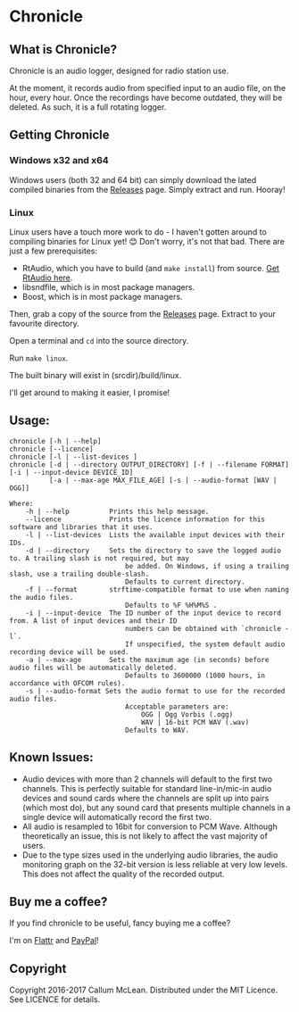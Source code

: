 # Chronicle

## What is Chronicle?

Chronicle is an audio logger, designed for radio station use.

At the moment, it records audio from specified input to an audio file, on the hour, every hour. Once the recordings have become outdated, they will be deleted. As such, it is a full rotating logger.

## Getting Chronicle
### Windows x32 and x64
Windows users (both 32 and 64 bit) can simply download the lated compiled binaries from the [Releases](https://github.com/calmcl1/chronicle/releases) page. Simply extract and run. Hooray!

### Linux
Linux users have a touch more work to do - I haven't gotten around to compiling binaries for Linux yet! :blush:
Don't worry, it's not that bad. There are just a few prerequisites:
* RtAudio, which you have to build (and `make install`) from source. [Get RtAudio here](https://www.music.mcgill.ca/~gary/rtaudio/index.html).
* libsndfile, which is in most package managers.
* Boost, which is in most package managers.

Then, grab a copy of the source from the [Releases](https://github.com/calmcl1/chronicle/releases) page. Extract to your favourite directory.

Open a terminal and `cd` into the source directory.

Run `make linux`.

The built binary will exist in (srcdir)/build/linux.

I'll get around to making it easier, I promise!


## Usage:

```
chronicle [-h | --help]
chronicle [--licence]
chronicle [-l | --list-devices ]
chronicle [-d | --directory OUTPUT_DIRECTORY] [-f | --filename FORMAT] [-i | --input-device DEVICE_ID] 
          [-a | --max-age MAX_FILE_AGE] [-s | --audio-format [WAV | OGG]]

Where:
    -h | --help          Prints this help message.
    --licence            Prints the licence information for this software and libraries that it uses.
    -l | --list-devices  Lists the available input devices with their IDs.
    -d | --directory     Sets the directory to save the logged audio to. A trailing slash is not required, but may
                             be added. On Windows, if using a trailing slash, use a trailing double-slash.
                             Defaults to current directory.
    -f | --format        strftime-compatible format to use when naming the audio files.
                             Defaults to %F %H%M%S .
    -i | --input-device  The ID number of the input device to record from. A list of input devices and their ID
                             numbers can be obtained with `chronicle -l`.
                             If unspecified, the system default audio recording device will be used.
    -a | --max-age       Sets the maximum age (in seconds) before audio files will be automatically deleted.
                             Defaults to 3600000 (1000 hours, in accordance with OFCOM rules).
    -s | --audio-format Sets the audio format to use for the recorded audio files.
                             Acceptable parameters are:
                                 OGG | Ogg Vorbis (.ogg)
                                 WAV | 16-bit PCM WAV (.wav)
                             Defaults to WAV.
```

## Known Issues:
* Audio devices with more than 2 channels will default to the first two channels. This is perfectly suitable for standard line-in/mic-in audio devices and sound cards where the channels are split up into pairs (which most do), but any sound card that presents multiple channels in a single device will automatically record the first two.
* All audio is resampled to 16bit for conversion to PCM Wave. Although theoretically an issue, this is not likely to affect the vast majority of users.
* Due to the type sizes used in the underlying audio libraries, the audio monitoring graph on the 32-bit version is less reliable at very low levels. This does not affect the quality of the recorded output.

## Buy me a coffee?
If you find chronicle to be useful, fancy buying me a coffee?

I'm on [Flattr](https://flattr.com/submit/auto?fid=kzr39z&url=http%3A%2F%2Fgithub.com%2Fcalmcl1%2Fchronicle) and [PayPal](https://www.paypal.com/cgi-bin/webscr?cmd=_s-xclick&hosted_button_id=FXDR44PHGFEDN)!

## Copyright
Copyright 2016-2017 Callum McLean.
Distributed under the MIT Licence. See LICENCE for details.